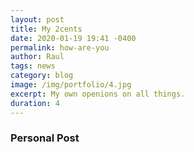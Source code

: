 ```yaml
---
layout: post
title: My 2cents
date: 2020-01-19 19:41 -0400
permalink: how-are-you
author: Raul
tags: news
category: blog
image: /img/portfolio/4.jpg
excerpt: My own openions on all things.
duration: 4
---
```


### Personal Post
